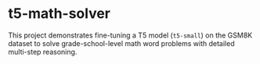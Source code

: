 # t5-math-solver
This project demonstrates fine-tuning a T5 model (`t5-small`) on the GSM8K dataset to solve grade-school-level math word problems with detailed multi-step reasoning.
